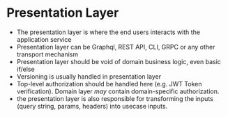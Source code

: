 # Presentation Layer


- The presentation layer is where the end users interacts with the application service
- Presentation layer can be Graphql, REST API, CLI, GRPC or any other transport mechanism
- Presentation layer should be void of domain business logic, even basic if/else
- Versioning is usually handled in presentation layer
- Top-level authorization should be handled here (e.g. JWT Token verification). Domain layer _may_ contain domain-specific authorization.
- the presentation layer is also responsible for transforming the inputs (query string, params, headers) into usecase inputs.
